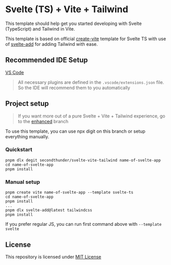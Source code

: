 # Svelte (TS) + Vite + Tailwind

This template should help get you started developing with Svelte (TypeScript) and Tailwind in Vite.

This template is based on official [create-vite](https://github.com/vitejs/vite/tree/main/packages/create-vite/template-svelte-ts) template for Svelte TS with use of [svelte-add](https://github.com/svelte-add/tailwindcss) for adding Tailwind with ease.

## Recommended IDE Setup

[VS Code](https://code.visualstudio.com/)

> All necessary plugins are defined in the `.vscode/extensions.json` file. So the IDE will recommend them to you automatically

## Project setup

> If you want more out of a pure Svelte + Vite + Tailwind experience, go to the [enhanced](https://github.com/SecondThundeR/svelte-vite-tailwind/tree/enhanced) branch

To use this template, you can use npx digit on this branch or setup everything manually.

### Quickstart

```shell
pnpm dlx degit secondthunder/svelte-vite-tailwind name-of-svelte-app
cd name-of-svelte-app
pnpm install
```

### Manual setup

```shell
pnpm create vite name-of-svelte-app --template svelte-ts
cd name-of-svelte-app
pnpm install
...
pnpm dlx svelte-add@latest tailwindcss
pnpm install
```

If you prefer regular JS, you can run first command above with `--template svelte`

## License

This repository is licensed under [MIT License](https://github.com/SecondThundeR/svelte-vite-tailwind/blob/main/LICENSE)
